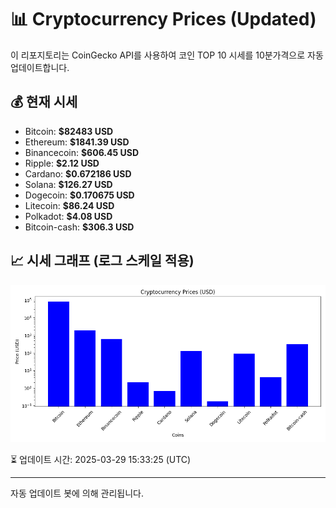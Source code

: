 
# 📊 Cryptocurrency Prices (Updated)

이 리포지토리는 CoinGecko API를 사용하여 코인 TOP 10 시세를 10분가격으로 자동 업데이트합니다.

## 💰 현재 시세
- Bitcoin: **$82483 USD**
- Ethereum: **$1841.39 USD**
- Binancecoin: **$606.45 USD**
- Ripple: **$2.12 USD**
- Cardano: **$0.672186 USD**
- Solana: **$126.27 USD**
- Dogecoin: **$0.170675 USD**
- Litecoin: **$86.24 USD**
- Polkadot: **$4.08 USD**
- Bitcoin-cash: **$306.3 USD**

## 📈 시세 그래프 (로그 스케일 적용)
![Crypto Prices](crypto_prices.png)

⏳ 업데이트 시간: 2025-03-29 15:33:25 (UTC)

---
자동 업데이트 봇에 의해 관리됩니다.
